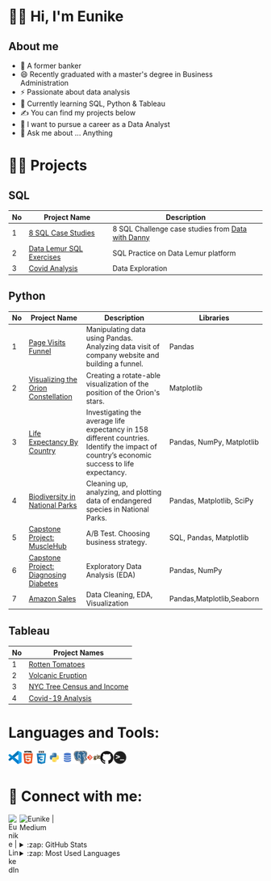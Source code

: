 # 🙋‍♀️ Hi, I'm Eunike

## About me
- 🔭 A former banker 
- 😄 Recently graduated with a master's degree in Business Administration
- ⚡ Passionate about data analysis
- 🌱 Currently learning SQL, Python & Tableau
-  ✍ You can find my projects below
- 👯 I want to pursue a career as a Data Analyst
- 💬 Ask me about ... Anything

# 👩‍💻 Projects

## SQL
| No| Project Name | Description |
|---|---|---|
|1|[8 SQL Case Studies](https://github.com/eunikehp/SQL-Case-Studies)| 8 SQL Challenge case studies from [Data with Danny](https://8weeksqlchallenge.com/getting-started/)|
|2|[Data Lemur SQL Exercises](https://github.com/eunikehp/DataLemur-SQL-exercises)| SQL Practice on Data Lemur platform|
|3|[Covid Analysis](https://github.com/eunikehp/COVIDanalysis/blob/main/README.md)| Data Exploration |
 
## Python
| No| Project Name | Description | Libraries |
|---|---|---|---|
|1|[Page Visits Funnel](https://github.com/eunikehp/Page_Visits_Funnel_Project/tree/main)| Manipulating data using Pandas. Analyzing data visit of company website and building a funnel. | Pandas|
|2|[Visualizing the Orion Constellation](https://github.com/eunikehp/Visualizing-the-Orion-Constellation)|Creating a rotate-able visualization of the position of the Orion's stars.| Matplotlib |
|3|[Life Expectancy By Country](https://github.com/eunikehp/Life-Expectancy-By-Country)| Investigating the average life expectancy in 158 different countries. Identify the impact of country’s economic success to life expectancy.  |Pandas, NumPy, Matplotlib|
|4|[Biodiversity in National Parks](https://github.com/eunikehp/Biodiversity-in-National-Parks)| Cleaning up, analyzing, and plotting data of endangered species in National Parks. |Pandas, Matplotlib, SciPy|
|5|[Capstone Project: MuscleHub](https://github.com/eunikehp/MuscleHub-A-B-Test)| A/B Test. Choosing business strategy. | SQL, Pandas, Matplotlib|
|6|[Capstone Project: Diagnosing Diabetes](https://github.com/eunikehp/EDA-Diagnosing-Diabetes)| Exploratory Data Analysis (EDA)| Pandas, NumPy|
|7|[Amazon Sales](https://github.com/eunikehp/Amazon-Sales)| Data Cleaning, EDA, Visualization | Pandas,Matplotlib,Seaborn|

## Tableau
|No| Project Names | 
|---|---|
|1|[Rotten Tomatoes](https://public.tableau.com/app/profile/eunikepardede/viz/RottenTomatoes_16656655388840/Dashboard1)| 
|2|[Volcanic Eruption](https://public.tableau.com/app/profile/eunikepardede/viz/VolcanicEruptions_16656691598690/Dashboard1)| 
|3|[NYC Tree Census and Income](https://public.tableau.com/app/profile/eunikepardede/viz/NYCTreeCensusandIncome_16658348516200/Dashboard1)| 
|4|[Covid-19 Analysis](https://public.tableau.com/shared/23GRK28CR?:display_count=n&:origin=viz_share_link)|


# Languages and Tools:

[<img align="left" alt="Visual Studio Code" width="26px" src="https://raw.githubusercontent.com/github/explore/80688e429a7d4ef2fca1e82350fe8e3517d3494d/topics/visual-studio-code/visual-studio-code.png" />][portfolio]
[<img align="left" alt="HTML5" width="26px" src="https://raw.githubusercontent.com/github/explore/80688e429a7d4ef2fca1e82350fe8e3517d3494d/topics/html/html.png" />][portfolio]
[<img align="left" alt="CSS3" width="26px" src="https://raw.githubusercontent.com/github/explore/80688e429a7d4ef2fca1e82350fe8e3517d3494d/topics/css/css.png" />][portfolio]
[<img align="left" alt="python" width="26px" src="https://raw.githubusercontent.com/github/explore/80688e429a7d4ef2fca1e82350fe8e3517d3494d/topics/python/python.png" />][portfolio]
[<img align="left" alt="SQL" width="26px" src="https://raw.githubusercontent.com/github/explore/80688e429a7d4ef2fca1e82350fe8e3517d3494d/topics/sql/sql.png" />][portfolio]
[<img align="left" alt="postgreSQL" width="26px" src="https://raw.githubusercontent.com/github/explore/80688e429a7d4ef2fca1e82350fe8e3517d3494d/topics/postgresql/postgresql.png" />][portfolio]
[<img align="left" alt="Git" width="26px" src="https://raw.githubusercontent.com/github/explore/80688e429a7d4ef2fca1e82350fe8e3517d3494d/topics/git/git.png" />][portfolio]
[<img align="left" alt="GitHub" width="26px" src="https://raw.githubusercontent.com/github/explore/78df643247d429f6cc873026c0622819ad797942/topics/github/github.png" />][portfolio]
[<img align="left" alt="Terminal" width="26px" src="https://raw.githubusercontent.com/github/explore/80688e429a7d4ef2fca1e82350fe8e3517d3494d/topics/terminal/terminal.png" />][portfolio]

<br />
<br /> 

# 🤳 Connect with me:

[<img align="left" alt="Eunike | LinkedIn" width="22px" src="https://cdn.jsdelivr.net/npm/simple-icons@v3/icons/linkedin.svg" />][linkedin]

[linkedin]: www.linkedin.com/in/eunikepardede

[<img align="left" alt="Eunike | Medium" width="100px" src="https://upload.wikimedia.org/wikipedia/commons/0/0d/Medium_%28website%29_logo.svg" />][medium]

[medium]: https://medium.com/@eunikehp

<br />
<br />
<br /> 

<details>
  <summary>:zap: GitHub Stats</summary>

  <img align="left" alt="Eunike's GitHub Stats" src="https://github-readme-stats.vercel.app/api?username=eunikehp&show_icons=true&hide_border=true" />

</details>


<details>
  <summary>:zap: Most Used Languages</summary>

<img align="left" alt="Eunike's GitHub Top Languages" src="https://github-readme-stats.vercel.app/api/top-langs/?username=eunikehp" />

</details>

[portfolio]: https://github.com/eunikehp?tab=repositories

